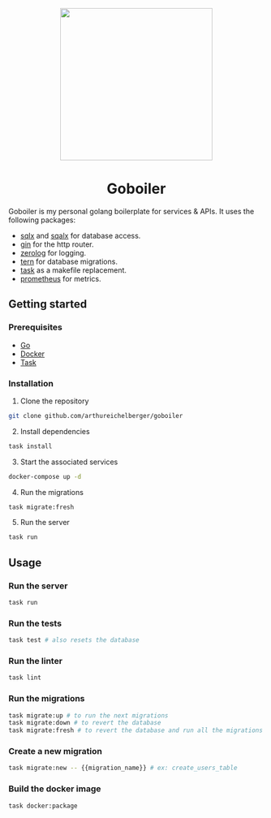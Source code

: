 <p align="center">
<img src="https://github.com/MariaLetta/free-gophers-pack/blob/master/characters/png/47.png?raw=true" width="300px">
</p>

<h1 align="center">Goboiler</h1>

Goboiler is my personal golang boilerplate for services & APIs.
It uses the following packages:
- [sqlx](https://github.com/jackc/sqlx) and [sqalx](https://github.com/heetch/sqalx) for database access.
- [gin](https://github.com/gin-gonic/gin) for the http router.
- [zerolog](https://github.com/rs/zerolog) for logging.
- [tern](https://github.com/jackc/tern) for database migrations.
- [task](https://taskfile.dev) as a makefile replacement.
- [prometheus](https://github.com/prometheus/client_golang) for metrics.

## Getting started

### Prerequisites

- [Go](https://golang.org/dl/)
- [Docker](https://www.docker.com/products/docker-desktop)
- [Task](https://taskfile.dev/#/installation)

### Installation

1. Clone the repository
```sh
git clone github.com/arthureichelberger/goboiler
```

2. Install dependencies
```sh
task install
```

3. Start the associated services
```sh
docker-compose up -d
```

4. Run the migrations
```sh
task migrate:fresh
```

5. Run the server
```sh
task run
```

## Usage

### Run the server
```sh
task run
```

### Run the tests
```sh
task test # also resets the database
```

### Run the linter
```sh
task lint
```

### Run the migrations
```sh
task migrate:up # to run the next migrations
task migrate:down # to revert the database
task migrate:fresh # to revert the database and run all the migrations
```

### Create a new migration
```sh
task migrate:new -- {{migration_name}} # ex: create_users_table
```

### Build the docker image
```sh
task docker:package
```
